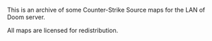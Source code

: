 This is an archive of some Counter-Strike Source maps for the LAN of Doom server.

All maps are licensed for redistribution.
